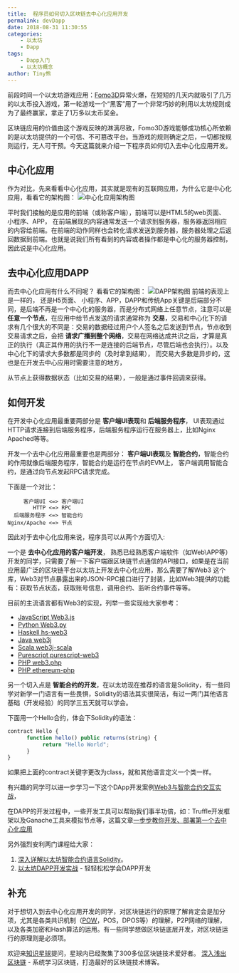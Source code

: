 ```yaml
---
title:  程序员如何切入区块链去中心化应用开发
permalink: devDapp
date: 2018-08-31 11:30:55
categories: 
    - 以太坊
    - Dapp
tags:
    - Dapp入门
    - 以太坊概念
author: Tiny熊
---
```


前段时间一个以太坊游戏应用：[Fomo3D](http://exitscam.me/play)异常火爆，在短短的几天内就吸引了几万的以太币投入游戏，第一轮游戏一个“黑客”用了一个非常巧妙的利用以太坊规则成为了最终赢家，拿走了1万多以太币奖金。

区块链应用的价值由这个游戏反映的淋漓尽致，Fomo3D游戏能够成功核心所依赖的是以太坊提供的一个可信、不可篡改平台。当游戏的规则确定之后，一切都按规则运行，无人可干预。今天这篇就来介绍一下程序员如何切入去中心化应用开发。

<!-- more -->

## 中心化应用

作为对比，先来看看中心化应用，其实就是现有的互联网应用，为什么它是中心化应用，看看它的架构图：
![中心化应用架构图](https://img.learnblockchain.cn/2018/capp.jpg!wl/scale/35%)

平时我们接触的是应用的前端（或称客户端），前端可以是HTML5的web页面、 小程序、APP， 在前端展现的内容通常发送一个请求到服务器，服务器返回相应的内容给前端。在前端的动作同样也会转化请求发送到服务器，服务器处理之后返回数据到前端。也就是说我们所有看到的内容或者操作都是中心化的服务器控制，因此说是中心化应用。


## 去中心化应用DAPP

而去中心化应用有什么不同呢？ 看看它的架构图：
![DAPP架构图](https://img.learnblockchain.cn/2018/dapp.jpg!wl/scale/35%)
前端的表现上是一样的， 还是H5页面、 小程序、APP，DAPP和传统App关键是后端部分不同，是后端不再是一个中心化的服务器，而是分布式网络上任意节点，注意可以是 **任意一个节点**，在应用中给节点发送的请求通常称为 **交易**，交易和中心化下的请求有几个很大的不同是：交易的数据经过用户个人签名之后发送到节点，节点收到交易请求之后，会把 **请求广播到整个网络**，交易在网络达成共识之后，才算是真正的执行（真正其作用的执行不一是连接的后端节点，尽管后端也会执行）。以及中心化下的请求大多数都是同步的（及时拿到结果）， 而交易大多数是异步的，这也是在开发去中心应用时需要注意的地方，

从节点上获得数据状态（比如交易的结果），一般是通过事件回调来获得。

## 如何开发

在开发中心化应用最重要两部分是 **客户端UI表现**和 **后端服务程序**， UI表现通过HTTP请求连接到后端服务程序，后端服务程序运行在服务器上，比如Nginx Apached等等。

开发一个去中心化应用最重要也是两部分： **客户端UI表现**及 **智能合约**，智能合约的作用就像后端服务程序，智能合约是运行在节点的EVM上， 客户端调用智能合约，是通过向节点发起RPC请求完成。

下面是一个对比：

         客户端UI <=> 客户端UI 
            HTTP <=> RPC
      后端服务程序 <=> 智能合约
    Nginx/Apache <=> 节点

因此对于去中心化应用来说，程序员可以从两个方面切入:

一个是 **去中心化应用的客户端开发**， 熟悉已经熟悉客户端软件（如Web\APP等）开发的同学，只需要了解一下客户端跟区块链节点通信的API接口，如果是在当前应用最广泛的区块链平台以太坊上开发去中心化应用，那么需要了解Web3
这个库，Web3对节点暴露出来的JSON-RPC接口进行了封装，比如Web3提供的功能有：获取节点状态，获取账号信息，调用合约、监听合约事件等等。

目前的主流语言都有Web3的实现，列举一些实现给大家参考：
* [JavaScript Web3.js](https://github.com/ethereum/web3.js)
* [Python Web3.py](https://github.com/ethereum/web3.py)
* [Haskell hs-web3](https://github.com/airalab/hs-web3)
* [Java web3j](https://github.com/web3j/web3j)
* [Scala web3j-scala](https://github.com/mslinn/web3j-scala)
* [Purescript purescript-web3](https://github.com/f-o-a-m/purescript-web3)
* [PHP web3.php](https://github.com/sc0Vu/web3.php)
* [PHP ethereum-php](https://github.com/digitaldonkey/ethereum-php)
 
另一个切入点是 **智能合约的开发**，在以太坊现在推荐的语言是Solidity，有一些同学对新学一门语言有一些畏惧，Solidity的语法其实很简洁，有过一两门其他语言基础（开发经验）的同学三五天就可以学会。


下面用一个Hello合约，体会下Solidity的语法：

```js
contract Hello {
      function hello() public returns(string) {
           return "Hello World"; 
      }
}
```

如果把上面的contract关键字更改为class，就和其他语言定义一个类一样。

有兴趣的同学可以进一步学习一下这个DApp开发案例[Web3与智能合约交互实战](https://learnblockchain.cn/2018/04/15/web3-html/)，

在DAPP的开发过程中，一些开发工具可以帮助我们事半功倍，如：Truffle开发框架以及Ganache工具来模拟节点等，这篇文章[一步步教你开发、部署第一个去中心化应用](https://learnblockchain.cn/2018/01/12/first-dapp/)


另外强烈安利两门课程给大家：
1. [深入详解以太坊智能合约语言Solidity](https://ke.qq.com/course/326528)。
2. [以太坊DAPP开发实战](https://ke.qq.com/course/335169) - 轻轻松松学会DAPP开发


## 补充

对于想切入到去中心化应用开发的同学，对区块链运行的原理了解肯定会是加分项，尤其是各类共识机制（[POW](https://learnblockchain.cn/2017/11/04/bitcoin-pow/)，POS，DPOS等）的理解，P2P网络的理解，以及各类加密和Hash算法的运用。有一些同学想做区块链底层开发，对区块链运行的原理则是必须项。


欢迎来[知识星球](https://learnblockchain.cn/images/zsxq.png)提问，星球内已经聚集了300多位区块链技术爱好者。
[深入浅出区块链](https://learnblockchain.cn/) - 系统学习区块链，打造最好的区块链技术博客。


